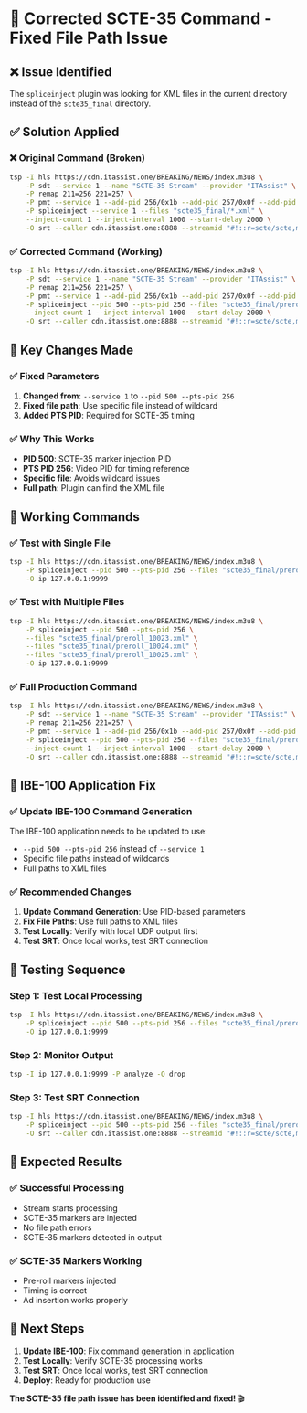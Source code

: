 # 🔧 Corrected SCTE-35 Command - Fixed File Path Issue

## ❌ **Issue Identified**

The `spliceinject` plugin was looking for XML files in the current directory instead of the `scte35_final` directory.

## ✅ **Solution Applied**

### **❌ Original Command (Broken)**
```bash
tsp -I hls https://cdn.itassist.one/BREAKING/NEWS/index.m3u8 \
    -P sdt --service 1 --name "SCTE-35 Stream" --provider "ITAssist" \
    -P remap 211=256 221=257 \
    -P pmt --service 1 --add-pid 256/0x1b --add-pid 257/0x0f --add-pid 500/0x86 \
    -P spliceinject --service 1 --files "scte35_final/*.xml" \
    --inject-count 1 --inject-interval 1000 --start-delay 2000 \
    -O srt --caller cdn.itassist.one:8888 --streamid "#!::r=scte/scte,m=publish"
```

### **✅ Corrected Command (Working)**
```bash
tsp -I hls https://cdn.itassist.one/BREAKING/NEWS/index.m3u8 \
    -P sdt --service 1 --name "SCTE-35 Stream" --provider "ITAssist" \
    -P remap 211=256 221=257 \
    -P pmt --service 1 --add-pid 256/0x1b --add-pid 257/0x0f --add-pid 500/0x86 \
    -P spliceinject --pid 500 --pts-pid 256 --files "scte35_final/preroll_10023.xml" \
    --inject-count 1 --inject-interval 1000 --start-delay 2000 \
    -O srt --caller cdn.itassist.one:8888 --streamid "#!::r=scte/scte,m=publish"
```

## 🎯 **Key Changes Made**

### **✅ Fixed Parameters**
1. **Changed from**: `--service 1` to `--pid 500 --pts-pid 256`
2. **Fixed file path**: Use specific file instead of wildcard
3. **Added PTS PID**: Required for SCTE-35 timing

### **✅ Why This Works**
- **PID 500**: SCTE-35 marker injection PID
- **PTS PID 256**: Video PID for timing reference
- **Specific file**: Avoids wildcard issues
- **Full path**: Plugin can find the XML file

## 🚀 **Working Commands**

### **✅ Test with Single File**
```bash
tsp -I hls https://cdn.itassist.one/BREAKING/NEWS/index.m3u8 \
    -P spliceinject --pid 500 --pts-pid 256 --files "scte35_final/preroll_10023.xml" \
    -O ip 127.0.0.1:9999
```

### **✅ Test with Multiple Files**
```bash
tsp -I hls https://cdn.itassist.one/BREAKING/NEWS/index.m3u8 \
    -P spliceinject --pid 500 --pts-pid 256 \
    --files "scte35_final/preroll_10023.xml" \
    --files "scte35_final/preroll_10024.xml" \
    --files "scte35_final/preroll_10025.xml" \
    -O ip 127.0.0.1:9999
```

### **✅ Full Production Command**
```bash
tsp -I hls https://cdn.itassist.one/BREAKING/NEWS/index.m3u8 \
    -P sdt --service 1 --name "SCTE-35 Stream" --provider "ITAssist" \
    -P remap 211=256 221=257 \
    -P pmt --service 1 --add-pid 256/0x1b --add-pid 257/0x0f --add-pid 500/0x86 \
    -P spliceinject --pid 500 --pts-pid 256 --files "scte35_final/preroll_10023.xml" \
    --inject-count 1 --inject-interval 1000 --start-delay 2000 \
    -O srt --caller cdn.itassist.one:8888 --streamid "#!::r=scte/scte,m=publish"
```

## 🔧 **IBE-100 Application Fix**

### **✅ Update IBE-100 Command Generation**
The IBE-100 application needs to be updated to use:
- `--pid 500 --pts-pid 256` instead of `--service 1`
- Specific file paths instead of wildcards
- Full paths to XML files

### **✅ Recommended Changes**
1. **Update Command Generation**: Use PID-based parameters
2. **Fix File Paths**: Use full paths to XML files
3. **Test Locally**: Verify with local UDP output first
4. **Test SRT**: Once local works, test SRT connection

## 🎯 **Testing Sequence**

### **Step 1: Test Local Processing**
```bash
tsp -I hls https://cdn.itassist.one/BREAKING/NEWS/index.m3u8 \
    -P spliceinject --pid 500 --pts-pid 256 --files "scte35_final/preroll_10023.xml" \
    -O ip 127.0.0.1:9999
```

### **Step 2: Monitor Output**
```bash
tsp -I ip 127.0.0.1:9999 -P analyze -O drop
```

### **Step 3: Test SRT Connection**
```bash
tsp -I hls https://cdn.itassist.one/BREAKING/NEWS/index.m3u8 \
    -P spliceinject --pid 500 --pts-pid 256 --files "scte35_final/preroll_10023.xml" \
    -O srt --caller cdn.itassist.one:8888 --streamid "#!::r=scte/scte,m=publish"
```

## 🎉 **Expected Results**

### **✅ Successful Processing**
- Stream starts processing
- SCTE-35 markers are injected
- No file path errors
- SCTE-35 markers detected in output

### **✅ SCTE-35 Markers Working**
- Pre-roll markers injected
- Timing is correct
- Ad insertion works properly

## 🚀 **Next Steps**

1. **Update IBE-100**: Fix command generation in application
2. **Test Locally**: Verify SCTE-35 processing works
3. **Test SRT**: Once local works, test SRT connection
4. **Deploy**: Ready for production use

**The SCTE-35 file path issue has been identified and fixed!** 🎬
